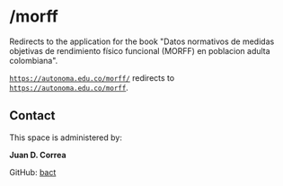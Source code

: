 # /morff

Redirects to the application for the book "Datos normativos de medidas objetivas de rendimiento físico funcional (MORFF) en poblacion adulta colombiana".

[`https://autonoma.edu.co/morff/`](https://w3id.org/morff/) redirects to [`https://autonoma.edu.co/morff`](https://autonoma.edu.co/morff).

## Contact
This space is administered by:  

**Juan D. Correa**

GitHub: [bact](https://github.com/juandcorreag)